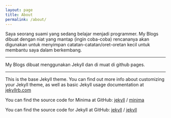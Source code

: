 ```yaml
---
layout: page
title: About
permalink: /about/
---
```


Saya seorang suami yang sedang belajar menjadi programmer. My Blogs dibuat dengan niat yang mantap (ingin coba-coba) rencananya akan digunakan untuk menyimpan catatan-catatan/oret-oretan kecil untuk membantu saya dalam berkembang.


___

My Blogs dibuat menggunakan Jekyll dan di muat di github pages.

___

This is the base Jekyll theme. You can find out more info about customizing your Jekyll theme, as well as basic Jekyll usage documentation at [jekyllrb.com](https://jekyllrb.com/)

You can find the source code for Minima at GitHub:
[jekyll][jekyll-organization] /
[minima](https://github.com/jekyll/minima)

You can find the source code for Jekyll at GitHub:
[jekyll][jekyll-organization] /
[jekyll](https://github.com/jekyll/jekyll)

[jekyll-organization]: https://github.com/jekyll